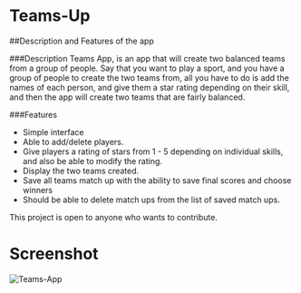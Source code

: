 # Teams-Up

##Description and Features of the app

###Description
Teams App, is an app that will create two balanced teams from a group of people. Say that you want to play a sport, and you have a group of people to create the two teams from, all you have to do is add the names of each person, and give them a star rating depending on their skill, and then the app will create two teams that are fairly balanced. 

###Features 
- Simple interface
- Able to add/delete players.
- Give players a rating of stars from 1 - 5 depending on individual skills, and also be able to modify the rating.
- Display the two teams created. 
- Save all teams match up with the ability to save final scores and choose winners
- Should be able to delete match ups from the list of saved match ups.


This project is open to anyone who wants to contribute.


# Screenshot



![Teams-App](http://i68.tinypic.com/2zoalqu.png "Teams-App")
